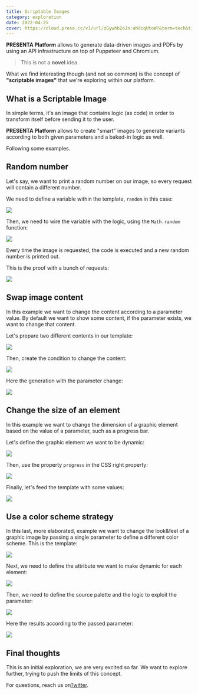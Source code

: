 ```yaml
---
title: Scriptable Images
category: exploration
date: 2022-04-25
cover: https://cloud.preso.cc/v1/url/zGywhb2oJn:ah8cqUtoW?&term=tech&title=Scriptable+Images&subtitle=Exploration
---
```


**PRESENTA Platform** allows to generate data-driven images and PDFs by using an API infrastructure on top of Puppeteer and Chromium. 

> This is not a **novel** idea. 

What we find interesting though (and not so common) is the concept of **"scriptable images"** that we're exploring within our platform.

## What is a Scriptable Image

In simple terms, it's an image that contains logic (as code) in order to transform itself before sending it to the user.

**PRESENTA Platform** allows to create "smart" images to generate variants according to both given parameters and a baked-in logic as well.

Following some examples.

## Random number

Let's say, we want to print a random number on our image, so every request will contain a different number.

We need to define a variable within the template, `random` in this case:

<div class="img">

![](/blog/scriptable-images/a01.png)

</div>

Then, we need to wire the variable with the logic, using the `Math.random` function:

<div class="img">

![](/blog/scriptable-images/a02.png)

</div>

Every time the image is requested, the code is executed and a new random number is printed out.

This is the proof with a bunch of requests:

<div class="img">

![](/blog/scriptable-images/a03.gif)

</div>



## Swap image content

In this example we want to change the content according to a parameter value. By default we want to show some content, if the parameter exists, we want to change that content.

Let's prepare two different contents in our template:

<div class="img">

![](/blog/scriptable-images/b01.png)

</div>

Then, create the condition to change the content:

<div class="img">

![](/blog/scriptable-images/b02.png)

</div>

Here the generation with the parameter change:

<div class="img">

![](/blog/scriptable-images/b03.gif)

</div>

## Change the size of an element

In this example we want to change the dimension of a graphic element based on the value of a parameter, such as a progress bar.

Let's define the graphic element we want to be dynamic:

<div class="img">

![](/blog/scriptable-images/c01.png)

</div>

Then, use the property `progress` in the CSS right property:

<div class="img">

![](/blog/scriptable-images/c02.png)

</div>

Finally, let's feed the template with some values:

<div class="img">

![](/blog/scriptable-images/c03.gif)

</div>


## Use a color scheme strategy

In this last, more elaborated, example we want to change the look&feel of a graphic image by passing a single parameter to define a different color scheme. This is the template:

<div class="img">

![](/blog/scriptable-images/d01.png)

</div>

Next, we need to define the attribute we want to make dynamic for each element:

<div class="img">

![](/blog/scriptable-images/d02.png)

</div>

Then, we need to define the source palette and the logic to exploit the parameter:

<div class="img">

![](/blog/scriptable-images/d03.png)

</div>

Here the results according to the passed parameter:

<div class="img">

![](/blog/scriptable-images/d04.gif)

</div>


## Final thoughts

This is an initial exploration, we are very excited so far. We want to explore further, trying to push the limits of this concept.

For questions, reach us on[Twitter](https://twitter.com/PresentaSw).

